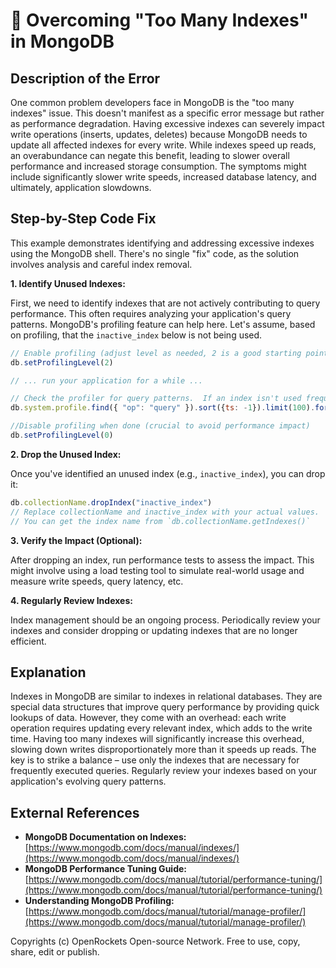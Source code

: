 # 🐞 Overcoming "Too Many Indexes" in MongoDB


## Description of the Error

One common problem developers face in MongoDB is the "too many indexes" issue.  This doesn't manifest as a specific error message but rather as performance degradation.  Having excessive indexes can severely impact write operations (inserts, updates, deletes) because MongoDB needs to update all affected indexes for every write.  While indexes speed up reads, an overabundance can negate this benefit, leading to slower overall performance and increased storage consumption.  The symptoms might include significantly slower write speeds, increased database latency, and ultimately, application slowdowns.

## Step-by-Step Code Fix

This example demonstrates identifying and addressing excessive indexes using the MongoDB shell.  There's no single "fix" code, as the solution involves analysis and careful index removal.

**1. Identify Unused Indexes:**

First, we need to identify indexes that are not actively contributing to query performance.  This often requires analyzing your application's query patterns.  MongoDB's profiling feature can help here.  Let's assume, based on profiling, that the `inactive_index` below is not being used.

```javascript
// Enable profiling (adjust level as needed, 2 is a good starting point for diagnosis)
db.setProfilingLevel(2)

// ... run your application for a while ...

// Check the profiler for query patterns.  If an index isn't used frequently, consider removal
db.system.profile.find({ "op": "query" }).sort({ts: -1}).limit(100).forEach(printjson)

//Disable profiling when done (crucial to avoid performance impact)
db.setProfilingLevel(0)
```

**2. Drop the Unused Index:**

Once you've identified an unused index (e.g., `inactive_index`), you can drop it:

```javascript
db.collectionName.dropIndex("inactive_index") 
// Replace collectionName and inactive_index with your actual values.
// You can get the index name from `db.collectionName.getIndexes()`
```

**3. Verify the Impact (Optional):**

After dropping an index, run performance tests to assess the impact. This might involve using a load testing tool to simulate real-world usage and measure write speeds, query latency, etc.

**4. Regularly Review Indexes:**

Index management should be an ongoing process. Periodically review your indexes and consider dropping or updating indexes that are no longer efficient.


## Explanation

Indexes in MongoDB are similar to indexes in relational databases. They are special data structures that improve query performance by providing quick lookups of data. However, they come with an overhead: each write operation requires updating every relevant index, which adds to the write time.  Having too many indexes will significantly increase this overhead, slowing down writes disproportionately more than it speeds up reads. The key is to strike a balance – use only the indexes that are necessary for frequently executed queries.  Regularly review your indexes based on your application's evolving query patterns.

## External References

* **MongoDB Documentation on Indexes:** [https://www.mongodb.com/docs/manual/indexes/](https://www.mongodb.com/docs/manual/indexes/)
* **MongoDB Performance Tuning Guide:** [https://www.mongodb.com/docs/manual/tutorial/performance-tuning/](https://www.mongodb.com/docs/manual/tutorial/performance-tuning/)
* **Understanding MongoDB Profiling:** [https://www.mongodb.com/docs/manual/tutorial/manage-profiler/](https://www.mongodb.com/docs/manual/tutorial/manage-profiler/)

Copyrights (c) OpenRockets Open-source Network. Free to use, copy, share, edit or publish.

